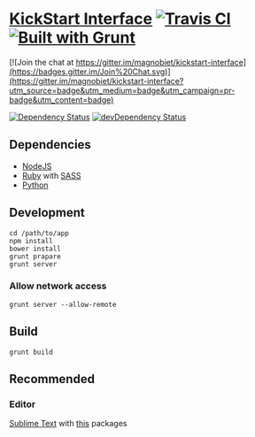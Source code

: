 # [KickStart Interface](https://github.com/magnobiet/kickstart-interface/) [![Travis CI](https://travis-ci.org/magnobiet/kickstart-interface.svg?branch=master)](https://travis-ci.org/magnobiet/kickstart-interface) [![Built with Grunt](https://cdn.gruntjs.com/builtwith.png)](http://gruntjs.com/)

[![Join the chat at https://gitter.im/magnobiet/kickstart-interface](https://badges.gitter.im/Join%20Chat.svg)](https://gitter.im/magnobiet/kickstart-interface?utm_source=badge&utm_medium=badge&utm_campaign=pr-badge&utm_content=badge)

[![Dependency Status](https://img.shields.io/david/magnobiet/kickstart-interface.svg)](https://david-dm.org/magnobiet/kickstart-interface)
[![devDependency Status](https://img.shields.io/david/dev/magnobiet/kickstart-interface.svg)](https://david-dm.org/magnobiet/kickstart-interface#info=devDependencies)

## Dependencies

- [NodeJS](http://nodejs.org/)
- [Ruby](https://www.ruby-lang.org/) with [SASS](http://sass-lang.com/)
- [Python](https://www.python.org/)

## Development

```
cd /path/to/app
npm install
bower install
grunt prapare
grunt server
```

### Allow network access

```
grunt server --allow-remote
```

## Build

```
grunt build
```

## Recommended

### Editor

[Sublime Text](http://www.sublimetext.com/) with [this](https://github.com/magnobiet/sublime-text) packages
